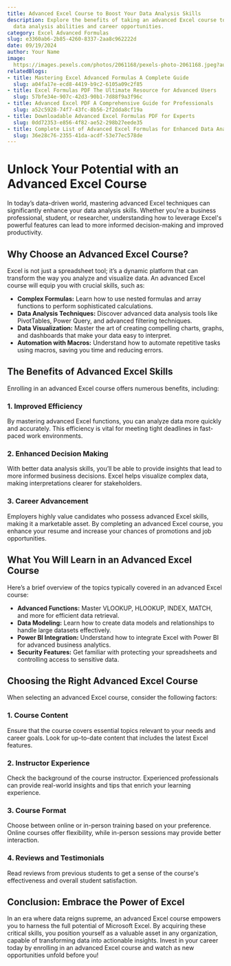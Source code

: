 ```yaml
---
title: Advanced Excel Course to Boost Your Data Analysis Skills
description: Explore the benefits of taking an advanced Excel course to enhance your
  data analysis abilities and career opportunities.
category: Excel Advanced Formulas
slug: e3360ab6-2b85-4260-8337-2aa8c962222d
date: 09/19/2024
author: Your Name
image: 
  https://images.pexels.com/photos/2061168/pexels-photo-2061168.jpeg?auto=compress&cs=tinysrgb&w=600
relatedBlogs:
- title: Mastering Excel Advanced Formulas A Complete Guide
  slug: a04fa17e-ecd8-4419-b9c2-6105a09c2f85
- title: Excel Formulas PDF The Ultimate Resource for Advanced Users
  slug: 57bfe34e-907c-42d3-90b1-7d88f9a3f96c
- title: Advanced Excel PDF A Comprehensive Guide for Professionals
  slug: a52c5928-74f7-43fc-8b56-2f2dda8cf19a
- title: Downloadable Advanced Excel Formulas PDF for Experts
  slug: 0dd72353-e856-4f82-ae52-298b27eede35
- title: Complete List of Advanced Excel Formulas for Enhanced Data Analysis
  slug: 36e28c76-2355-41da-acdf-53e77ec578de
---
```


# Unlock Your Potential with an Advanced Excel Course

In today’s data-driven world, mastering advanced Excel techniques can significantly enhance your data analysis skills. Whether you're a business professional, student, or researcher, understanding how to leverage Excel's powerful features can lead to more informed decision-making and improved productivity.

## Why Choose an Advanced Excel Course?

Excel is not just a spreadsheet tool; it’s a dynamic platform that can transform the way you analyze and visualize data. An advanced Excel course will equip you with crucial skills, such as:

- **Complex Formulas:** Learn how to use nested formulas and array functions to perform sophisticated calculations.
- **Data Analysis Techniques:** Discover advanced data analysis tools like PivotTables, Power Query, and advanced filtering techniques.
- **Data Visualization:** Master the art of creating compelling charts, graphs, and dashboards that make your data easy to interpret.
- **Automation with Macros:** Understand how to automate repetitive tasks using macros, saving you time and reducing errors.

## The Benefits of Advanced Excel Skills

Enrolling in an advanced Excel course offers numerous benefits, including:

### 1. Improved Efficiency
By mastering advanced Excel functions, you can analyze data more quickly and accurately. This efficiency is vital for meeting tight deadlines in fast-paced work environments.

### 2. Enhanced Decision Making
With better data analysis skills, you’ll be able to provide insights that lead to more informed business decisions. Excel helps visualize complex data, making interpretations clearer for stakeholders.

### 3. Career Advancement
Employers highly value candidates who possess advanced Excel skills, making it a marketable asset. By completing an advanced Excel course, you enhance your resume and increase your chances of promotions and job opportunities.

## What You Will Learn in an Advanced Excel Course

Here’s a brief overview of the topics typically covered in an advanced Excel course:

- **Advanced Functions:** Master VLOOKUP, HLOOKUP, INDEX, MATCH, and more for efficient data retrieval.
- **Data Modeling:** Learn how to create data models and relationships to handle large datasets effectively.
- **Power BI Integration:** Understand how to integrate Excel with Power BI for advanced business analytics.
- **Security Features:** Get familiar with protecting your spreadsheets and controlling access to sensitive data.

## Choosing the Right Advanced Excel Course

When selecting an advanced Excel course, consider the following factors:

### 1. Course Content
Ensure that the course covers essential topics relevant to your needs and career goals. Look for up-to-date content that includes the latest Excel features.

### 2. Instructor Experience
Check the background of the course instructor. Experienced professionals can provide real-world insights and tips that enrich your learning experience.

### 3. Course Format
Choose between online or in-person training based on your preference. Online courses offer flexibility, while in-person sessions may provide better interaction.

### 4. Reviews and Testimonials
Read reviews from previous students to get a sense of the course's effectiveness and overall student satisfaction.

## Conclusion: Embrace the Power of Excel

In an era where data reigns supreme, an advanced Excel course empowers you to harness the full potential of Microsoft Excel. By acquiring these critical skills, you position yourself as a valuable asset in any organization, capable of transforming data into actionable insights. Invest in your career today by enrolling in an advanced Excel course and watch as new opportunities unfold before you!
